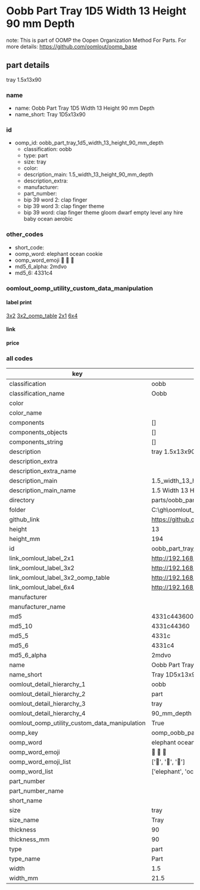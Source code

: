 # Oobb Part Tray 1D5 Width 13 Height 90 mm Depth  

note: This is part of OOMP the Oopen Organization Method For Parts. For more details: https://github.com/oomlout/oomp_base

##  part details
  



tray 1.5x13x90



### name
* name: Oobb Part Tray 1D5 Width 13 Height 90 mm Depth
* name_short: Tray 1D5x13x90 
### id
* oomp_id: oobb_part_tray_1d5_width_13_height_90_mm_depth
  * classification: oobb
  * type: part
  * size: tray
  * color: 
  * description_main: 1.5_width_13_height_90_mm_depth
  * description_extra: 
  * manufacturer: 
  * part_number: 
  * bip 39 word 2: clap finger
  * bip 39 word 3: clap finger theme
  * bip 39 word: clap finger theme gloom dwarf empty level any hire baby ocean aerobic

### other_codes
* short_code: 
* oomp_word: elephant ocean cookie
* oomp_word_emoji :elephant: :ocean: :cookie:
* md5_6_alpha: 2mdvo
* md5_6: 4331c4






### oomlout_oomp_utility_custom_data_manipulation
#### label print
[3x2](http://192.168.1.245:1112/?label=oomp%202mdvo)
[3x2_oomp_table](http://192.168.1.108:1112/?label=oomp%202mdvo)
[2x1](http://192.168.1.242:1112/?label=oomp%202mdvo)
[6x4](http://192.168.1.55:1112/?label=oomp%202mdvo)    

#### link

                              

#### price







### all codes 
| key | value |  
| --- | --- |  
| classification | oobb |  
| classification_name | Oobb |  
| color |  |  
| color_name |  |  
| components | [] |  
| components_objects | [] |  
| components_string | [] |  
| description | tray 1.5x13x90 |  
| description_extra |  |  
| description_extra_name |  |  
| description_main | 1.5_width_13_height_90_mm_depth |  
| description_main_name | 1.5 Width 13 Height 90 mm Depth |  
| directory | parts/oobb_part_tray_1d5_width_13_height_90_mm_depth |  
| folder | C:\gh\oomlout_oobb_version_4_generated_parts\parts\oobb_part_tray_1d5_width_13_height_90_mm_depth |  
| github_link | https://github.com/oomlout/oomlout_oomp_part_src/tree/main/parts/oobb_part_tray_1d5_width_13_height_90_mm_depth |  
| height | 13 |  
| height_mm | 194 |  
| id | oobb_part_tray_1d5_width_13_height_90_mm_depth |  
| link_oomlout_label_2x1 | http://192.168.1.242:1112/?label=oomp%202mdvo |  
| link_oomlout_label_3x2 | http://192.168.1.245:1112/?label=oomp%202mdvo |  
| link_oomlout_label_3x2_oomp_table | http://192.168.1.108:1112/?label=oomp%202mdvo |  
| link_oomlout_label_6x4 | http://192.168.1.55:1112/?label=oomp%202mdvo |  
| manufacturer |  |  
| manufacturer_name |  |  
| md5 | 4331c443600a301524a25637c015b94e |  
| md5_10 | 4331c44360 |  
| md5_5 | 4331c |  
| md5_6 | 4331c4 |  
| md5_6_alpha | 2mdvo |  
| name | Oobb Part Tray 1D5 Width 13 Height 90 mm Depth |  
| name_short | Tray 1D5x13x90  |  
| oomlout_detail_hierarchy_1 | oobb |  
| oomlout_detail_hierarchy_2 | part |  
| oomlout_detail_hierarchy_3 | tray |  
| oomlout_detail_hierarchy_4 | 90_mm_depth |  
| oomlout_oomp_utility_custom_data_manipulation | True |  
| oomp_key | oomp_oobb_part_tray_1d5_width_13_height_90_mm_depth |  
| oomp_word | elephant ocean cookie |  
| oomp_word_emoji | :elephant: :ocean: :cookie: |  
| oomp_word_emoji_list | [':elephant:', ':ocean:', ':cookie:'] |  
| oomp_word_list | ['elephant', 'ocean', 'cookie'] |  
| part_number |  |  
| part_number_name |  |  
| short_name |  |  
| size | tray |  
| size_name | Tray |  
| thickness | 90 |  
| thickness_mm | 90 |  
| type | part |  
| type_name | Part |  
| width | 1.5 |  
| width_mm | 21.5 |  

